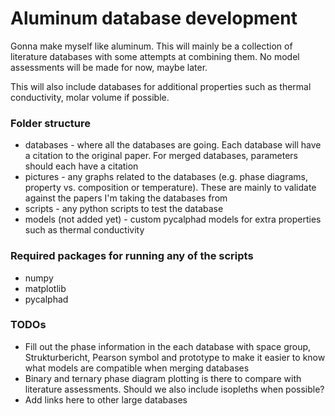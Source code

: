 # Aluminum database development

Gonna make myself like aluminum. This will mainly be a collection of literature databases with some attempts at combining them. No model assessments will be made for now, maybe later.

This will also include databases for additional properties such as thermal conductivity, molar volume if possible.

### Folder structure
- databases - where all the databases are going. Each database will have a citation to the original paper. For merged databases, parameters should each have a citation
- pictures - any graphs related to the databases (e.g. phase diagrams, property vs. composition or temperature). These are mainly to validate against the papers I'm taking the databases from
- scripts - any python scripts to test the database
- models (not added yet) - custom pycalphad models for extra properties such as thermal conductivity

### Required packages for running any of the scripts
- numpy
- matplotlib
- pycalphad

### TODOs
- Fill out the phase information in the each database with space group, Strukturbericht, Pearson symbol and prototype to make it easier to know what models are compatible when merging databases
- Binary and ternary phase diagram plotting is there to compare with literature assessments. Should we also include isopleths when possible?
- Add links here to other large databases